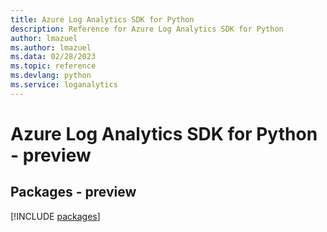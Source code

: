 ```yaml
---
title: Azure Log Analytics SDK for Python
description: Reference for Azure Log Analytics SDK for Python
author: lmazuel
ms.author: lmazuel
ms.data: 02/28/2023
ms.topic: reference
ms.devlang: python
ms.service: loganalytics
---
```

# Azure Log Analytics SDK for Python - preview
## Packages - preview
[!INCLUDE [packages](log-analytics-index.md)]